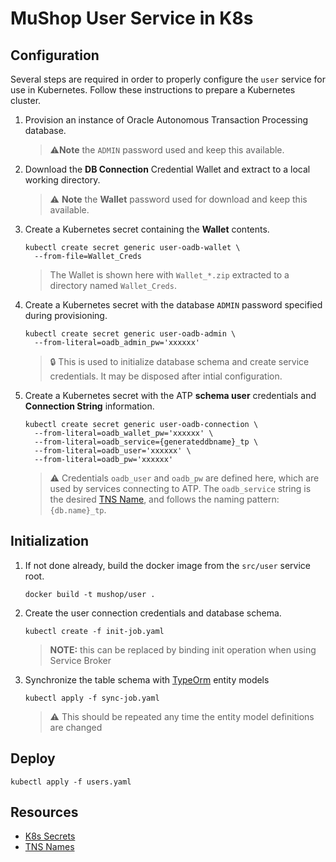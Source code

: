 # MuShop User Service in K8s

## Configuration

Several steps are required in order to properly configure the `user` service for use in Kubernetes. Follow these instructions to prepare a Kubernetes cluster.

1. Provision an instance of Oracle Autonomous Transaction Processing database.
    > ⚠️**Note** the `ADMIN` password used and keep this available.

1. Download the **DB Connection** Credential Wallet and extract to a local working directory.
    > ⚠️ **Note** the **Wallet** password used for download and keep this available.

1. Create a Kubernetes secret containing the **Wallet** contents.

    ```text
    kubectl create secret generic user-oadb-wallet \
      --from-file=Wallet_Creds
    ```

    > The Wallet is shown here with `Wallet_*.zip` extracted to a directory named `Wallet_Creds`.

1. Create a Kubernetes secret with the database `ADMIN` password specified during provisioning.

    ```text
    kubectl create secret generic user-oadb-admin \
      --from-literal=oadb_admin_pw='xxxxxx'
    ```

    > 🔒 This is used to initialize database schema and create service credentials. It may be disposed after intial configuration.

1. Create a Kubernetes secret with the ATP **schema user** credentials and **Connection String** information.

    ```text
    kubectl create secret generic user-oadb-connection \
      --from-literal=oadb_wallet_pw='xxxxxx' \
      --from-literal=oadb_service={generateddbname}_tp \
      --from-literal=oadb_user='xxxxxx' \
      --from-literal=oadb_pw='xxxxxx'
    ```

    > ⚠️ Credentials `oadb_user` and `oadb_pw` are defined here, which are used by services connecting to ATP. The `oadb_service` string is the desired [TNS Name][tns], and follows the naming pattern: `{db.name}_tp`.

## Initialization

1. If not done already, build the docker image from the `src/user` service root.

    ```text
    docker build -t mushop/user .
    ```

1. Create the user connection credentials and database schema.

    ```text
    kubectl create -f init-job.yaml
    ```

    > **NOTE:** this can be replaced by binding init operation when using Service Broker

1. Synchronize the table schema with [TypeOrm](https://typeorm.io) entity models

    ```text
    kubectl apply -f sync-job.yaml
    ```

    > ⚠️ This should be repeated any time the entity model definitions are changed

## Deploy

```text
kubectl apply -f users.yaml
```

## Resources

- [K8s Secrets][secrets]
- [TNS Names][tns]

[tns]: https://docs.cloud.oracle.com/iaas/Content/Database/Tasks/adbconnecting.htm#about
[secrets]: https://kubernetes.io/docs/concepts/configuration/secret/